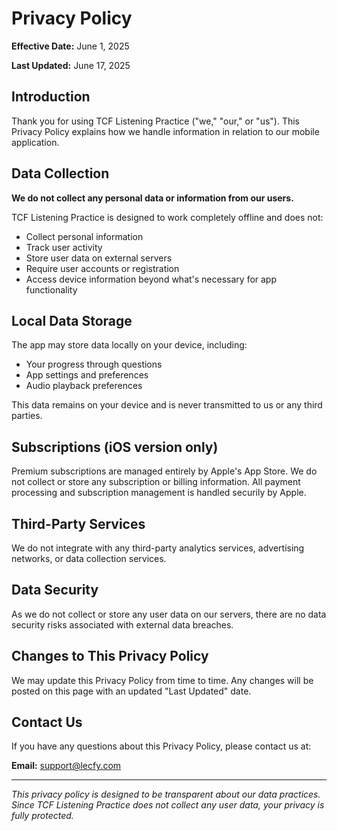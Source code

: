 # Privacy Policy

**Effective Date:** June 1, 2025

**Last Updated:** June 17, 2025

## Introduction

Thank you for using TCF Listening Practice ("we," "our," or "us"). This Privacy
Policy explains how we handle information in relation to our mobile application.

## Data Collection

**We do not collect any personal data or information from our users.**

TCF Listening Practice is designed to work completely offline and does not:
- Collect personal information
- Track user activity
- Store user data on external servers
- Require user accounts or registration
- Access device information beyond what's necessary for app functionality

## Local Data Storage

The app may store data locally on your device, including:
- Your progress through questions
- App settings and preferences
- Audio playback preferences

This data remains on your device and is never transmitted to us or any third
parties.

## Subscriptions (iOS version only)

Premium subscriptions are managed entirely by Apple's App Store. We do not
collect or store any subscription or billing information. All payment processing
and subscription management is handled securily by Apple. 

## Third-Party Services

We do not integrate with any third-party analytics services, advertising
networks, or data collection services.

## Data Security

As we do not collect or store any user data on our servers, there are no data
security risks associated with external data breaches.

## Changes to This Privacy Policy

We may update this Privacy Policy from time to time. Any changes will be posted
on this page with an updated "Last Updated" date.

## Contact Us

If you have any questions about this Privacy Policy, please contact us at:

**Email:** support@lecfy.com

---

  *This privacy policy is designed to be transparent about our data practices. 
  Since TCF Listening Practice does not collect any user data, your privacy is 
  fully protected.*

